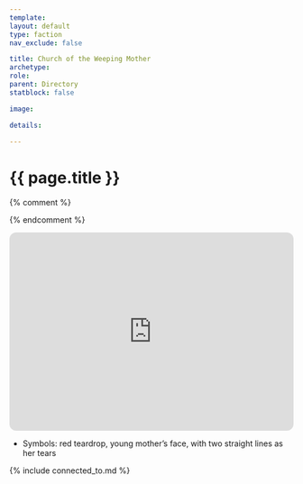 ```yaml
---
template: 
layout: default
type: faction
nav_exclude: false

title: Church of the Weeping Mother
archetype: 
role: 
parent: Directory
statblock: false

image: 

details:

---
```


# {{ page.title }}

{% comment %} 

{% endcomment %} 

<iframe style="border-radius:12px" src="https://petracoding.github.io/pinterest/board.html?link=estevaoseco/unsettled/weepingmother/&hideHeader=1&hideFooter=1&transparent=1" width="100%" height="352" style="color-scheme: site" frameBorder="0" allowfullscreen=""></iframe>

- Symbols: red teardrop, young mother’s face, with two straight lines as her tears

{% include connected_to.md %}
